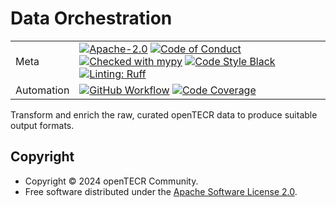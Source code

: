 # Data Orchestration

| |                                                                                                                                                                                                                                                                                                                                                                                                                                                                                                                                 |
|---|---------------------------------------------------------------------------------------------------------------------------------------------------------------------------------------------------------------------------------------------------------------------------------------------------------------------------------------------------------------------------------------------------------------------------------------------------------------------------------------------------------------------------------|
| Meta | [![Apache-2.0](https://img.shields.io/pypi/l/data-orchestration.svg)](LICENSE) [![Code of Conduct](https://img.shields.io/badge/Contributor%20Covenant-v2.0%20adopted-ff69b4.svg)](.github/CODE_OF_CONDUCT.md) [![Checked with mypy](https://www.mypy-lang.org/static/mypy_badge.svg)](https://mypy-lang.org/) [![Code Style Black](https://img.shields.io/badge/code%20style-black-000000.svg)](https://github.com/ambv/black) [![Linting: Ruff](https://img.shields.io/endpoint?url=https://raw.githubusercontent.com/charliermarsh/ruff/main/assets/badge/v2.json)](https://github.com/astral-sh/ruff)                                                                     |
| Automation | [![GitHub Workflow](https://github.com/opentecr/data-orchestration/workflows/CI-CD/badge.svg)](https://github.com/opentecr/data-orchestration/workflows/CI-CD) [![Code Coverage](https://codecov.io/gh/opentecr/data-orchestration/branch/master/graph/badge.svg)](https://codecov.io/gh/opentecr/data-orchestration) |

Transform and enrich the raw, curated openTECR data to produce suitable output formats.

## Copyright

* Copyright © 2024 openTECR Community.
* Free software distributed under the [Apache Software License 2.0](../LICENSE).

